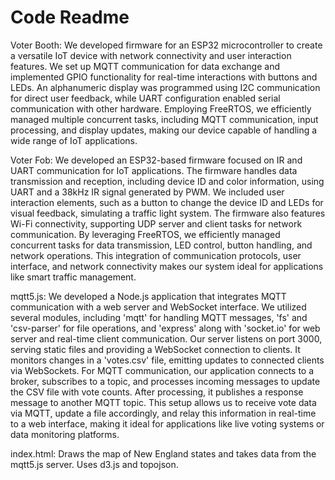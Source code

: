 # Code Readme

Voter Booth: We developed firmware for an ESP32 microcontroller to create a versatile IoT device with network connectivity and user interaction features. We set up MQTT communication for data exchange and implemented GPIO functionality for real-time interactions with buttons and LEDs. An alphanumeric display was programmed using I2C communication for direct user feedback, while UART configuration enabled serial communication with other hardware. Employing FreeRTOS, we efficiently managed multiple concurrent tasks, including MQTT communication, input processing, and display updates, making our device capable of handling a wide range of IoT applications.

Voter Fob: We developed an ESP32-based firmware focused on IR and UART communication for IoT applications. The firmware handles data transmission and reception, including device ID and color information, using UART and a 38kHz IR signal generated by PWM. We included user interaction elements, such as a button to change the device ID and LEDs for visual feedback, simulating a traffic light system. The firmware also features Wi-Fi connectivity, supporting UDP server and client tasks for network communication. By leveraging FreeRTOS, we efficiently managed concurrent tasks for data transmission, LED control, button handling, and network operations. This integration of communication protocols, user interface, and network connectivity makes our system ideal for applications like smart traffic management.

mqtt5.js: We developed a Node.js application that integrates MQTT communication with a web server and WebSocket interface. We utilized several modules, including 'mqtt' for handling MQTT messages, 'fs' and 'csv-parser' for file operations, and 'express' along with 'socket.io' for web server and real-time client communication. Our server listens on port 3000, serving static files and providing a WebSocket connection to clients. It monitors changes in a 'votes.csv' file, emitting updates to connected clients via WebSockets. For MQTT communication, our application connects to a broker, subscribes to a topic, and processes incoming messages to update the CSV file with vote counts. After processing, it publishes a response message to another MQTT topic. This setup allows us to receive vote data via MQTT, update a file accordingly, and relay this information in real-time to a web interface, making it ideal for applications like live voting systems or data monitoring platforms.

index.html: Draws the map of New England states and takes data from the mqtt5.js server. Uses d3.js and topojson. 
